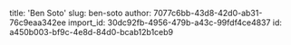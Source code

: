 title: 'Ben Soto'
slug: ben-soto
author: 7077c6bb-43d8-42d0-ab31-76c9eaa342ee
import_id: 30dc92fb-4956-479b-a43c-99fdf4ce4837
id: a450b003-bf9c-4e8d-84d0-bcab12b1ceb9
